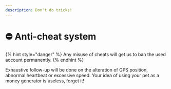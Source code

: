 ```yaml
---
description: Don't do tricks!
---
```


# ⛔ Anti-cheat system

{% hint style="danger" %}
Any misuse of cheats will get us to ban the used account permanently.
{% endhint %}

Exhaustive follow-up will be done on the alteration of GPS position, abnormal heartbeat or excessive speed. Your idea of ​​using your pet as a money generator is useless, forget it!
